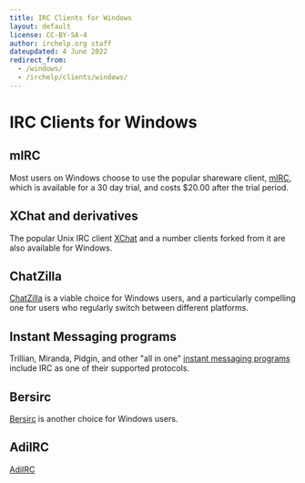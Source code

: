 ```yaml
---
title: IRC Clients for Windows
layout: default
license: CC-BY-SA-4
author: irchelp.org staff
dateupdated: 4 June 2022
redirect_from:
  - /windows/
  - /irchelp/clients/windows/
---
```


# IRC Clients for Windows


## mIRC
Most users on Windows choose to use the popular shareware client, [mIRC](/irchelp/clients/windows/mirc/), which is available for a 30 day trial, and costs $20.00 after the trial period.

## XChat and derivatives
The popular Unix IRC client [XChat](/irchelp/clients/windows/xchat.html) and a number clients forked from it are also available for Windows.

## ChatZilla
[ChatZilla](/clients/cross/chatzilla.html) is a viable choice for Windows users, and a particularly compelling one for users who regularly switch between different platforms.

## Instant Messaging programs

Trillian, Miranda, Pidgin, and other "all in one" [instant messaging programs](/clients/windows/instantmessage.html) include IRC as one of their supported protocols.

## Bersirc
[Bersirc](/clients/windows/bersirc.html) is another choice for Windows users.

## AdiIRC
[AdiIRC](/clients/windows/adiirc.html)
